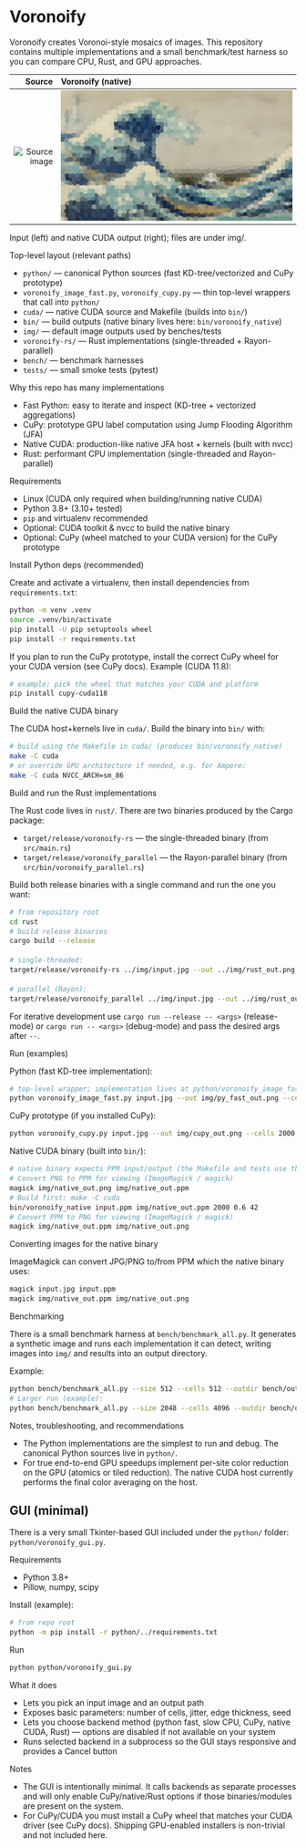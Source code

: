
# Voronoify

Voronoify creates Voronoi-style mosaics of images. This repository contains multiple implementations and a small benchmark/test harness so you can compare CPU, Rust, and GPU approaches.
<!-- Insert source and voronoify image using /img/wave.jpg and native_out.png-->
| Source | Voronoify (native) |
|---:|:---|
| ![Source image](/img/wave.jpg) | ![Voronoify output](/img/native_out.png) |

Input (left) and native CUDA output (right); files are under img/.



Top-level layout (relevant paths)

- `python/` — canonical Python sources (fast KD-tree/vectorized and CuPy prototype)
- `voronoify_image_fast.py`, `voronoify_cupy.py` — thin top-level wrappers that call into `python/`
- `cuda/` — native CUDA source and Makefile (builds into `bin/`)
- `bin/` — build outputs (native binary lives here: `bin/voronoify_native`)
- `img/` — default image outputs used by benches/tests
- `voronoify-rs/` — Rust implementations (single-threaded + Rayon-parallel)
- `bench/` — benchmark harnesses
- `tests/` — small smoke tests (pytest)

Why this repo has many implementations

- Fast Python: easy to iterate and inspect (KD-tree + vectorized aggregations)
- CuPy: prototype GPU label computation using Jump Flooding Algorithm (JFA)
- Native CUDA: production-like native JFA host + kernels (built with nvcc)
- Rust: performant CPU implementation (single-threaded and Rayon-parallel)

Requirements

- Linux (CUDA only required when building/running native CUDA)
- Python 3.8+ (3.10+ tested)
- `pip` and virtualenv recommended
- Optional: CUDA toolkit & nvcc to build the native binary
- Optional: CuPy (wheel matched to your CUDA version) for the CuPy prototype

Install Python deps (recommended)

Create and activate a virtualenv, then install dependencies from `requirements.txt`:

```bash
python -m venv .venv
source .venv/bin/activate
pip install -U pip setuptools wheel
pip install -r requirements.txt
```

If you plan to run the CuPy prototype, install the correct CuPy wheel for your CUDA version (see CuPy docs). Example (CUDA 11.8):

```bash
# example; pick the wheel that matches your CUDA and platform
pip install cupy-cuda118
```

Build the native CUDA binary

The CUDA host+kernels live in `cuda/`. Build the binary into `bin/` with:

```bash
# build using the Makefile in cuda/ (produces bin/voronoify_native)
make -C cuda
# or override GPU architecture if needed, e.g. for Ampere:
make -C cuda NVCC_ARCH=sm_86
```

Build and run the Rust implementations

The Rust code lives in `rust/`. There are two binaries produced by the Cargo package:

- `target/release/voronoify-rs` — the single-threaded binary (from `src/main.rs`)
- `target/release/voronoify_parallel` — the Rayon-parallel binary (from `src/bin/voronoify_parallel.rs`)

Build both release binaries with a single command and run the one you want:

```bash
# from repository root
cd rust
# build release binaries
cargo build --release

# single-threaded:
target/release/voronoify-rs ../img/input.jpg --out ../img/rust_out.png --cells 1200 --jitter 0.6

# parallel (Rayon):
target/release/voronoify_parallel ../img/input.jpg --out ../img/rust_out_parallel.png --cells 1200 --jitter 0.6
```

For iterative development use `cargo run --release -- <args>` (release-mode) or `cargo run -- <args>` (debug-mode) and pass the desired args after `--`.


Run (examples)

Python (fast KD-tree implementation):

```bash
# top-level wrapper; implementation lives at python/voronoify_image_fast.py
python voronoify_image_fast.py input.jpg --out img/py_fast_out.png --cells 1200 --jitter 0.6
```

CuPy prototype (if you installed CuPy):

```bash
python voronoify_cupy.py input.jpg --out img/cupy_out.png --cells 2000 --jitter 0.6
```

Native CUDA binary (built into `bin/`):

```bash
# native binary expects PPM input/output (the Makefile and tests use this).
# Convert PNG to PPM for viewing (ImageMagick / magick)
magick img/native_out.png img/native_out.ppm
# Build first: make -C cuda
bin/voronoify_native input.ppm img/native_out.ppm 2000 0.6 42
# Convert PPM to PNG for viewing (ImageMagick / magick)
magick img/native_out.ppm img/native_out.png
```

Converting images for the native binary

ImageMagick can convert JPG/PNG to/from PPM which the native binary uses:

```bash
magick input.jpg input.ppm
magick img/native_out.ppm img/native_out.png
```

Benchmarking

There is a small benchmark harness at `bench/benchmark_all.py`. It generates a synthetic image and runs each implementation it can detect, writing images into `img/` and results into an output directory.

Example:

```bash
python bench/benchmark_all.py --size 512 --cells 512 --outdir bench/out_small
# Larger run (example):
python bench/benchmark_all.py --size 2048 --cells 4096 --outdir bench/out_big
```

Notes, troubleshooting, and recommendations

- The Python implementations are the simplest to run and debug. The canonical Python sources live in `python/`.
- For true end-to-end GPU speedups implement per-site color reduction on the GPU (atomics or tiled reduction). The native CUDA host currently performs the final color averaging on the host.


## GUI (minimal)

There is a very small Tkinter-based GUI included under the `python/` folder: `python/voronoify_gui.py`.

Requirements

- Python 3.8+
- Pillow, numpy, scipy

Install (example):

```bash
# from repo root
python -m pip install -r python/../requirements.txt
```

Run

```bash
python python/voronoify_gui.py
```

What it does

- Lets you pick an input image and an output path
- Exposes basic parameters: number of cells, jitter, edge thickness, seed
- Lets you choose backend method (python fast, slow CPU, CuPy, native CUDA, Rust) — options are disabled if not available on your system
- Runs selected backend in a subprocess so the GUI stays responsive and provides a Cancel button

Notes

- The GUI is intentionally minimal. It calls backends as separate processes and will only enable CuPy/native/Rust options if those binaries/modules are present on the system.
- For CuPy/CUDA you must install a CuPy wheel that matches your CUDA driver (see CuPy docs). Shipping GPU-enabled installers is non-trivial and not included here.
